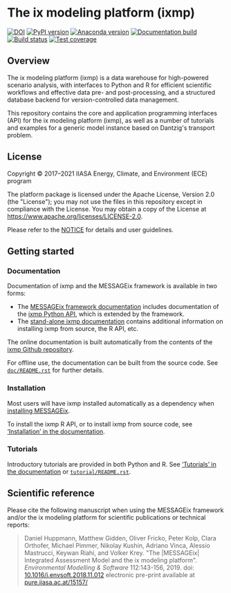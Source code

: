 # The ix modeling platform (ixmp)

[![DOI](https://zenodo.org/badge/DOI/10.5281/zenodo.4005665.svg)](https://doi.org/10.5281/zenodo.4005665)
[![PyPI version](https://img.shields.io/pypi/v/ixmp.svg)](https://pypi.python.org/pypi/ixmp/)
[![Anaconda version](https://img.shields.io/conda/vn/conda-forge/ixmp)](https://anaconda.org/conda-forge/ixmp)
[![Documentation build](https://readthedocs.com/projects/iiasa-energy-program-ixmp/badge/?version=master)](https://docs.messageix.org/projects/ixmp/en/master/)
[![Build status](https://github.com/iiasa/ixmp/workflows/pytest/badge.svg)](https://github.com/iiasa/ixmp/actions?query=workflow:pytest)
[![Test coverage](https://codecov.io/gh/iiasa/ixmp/branch/master/graph/badge.svg)](https://codecov.io/gh/iiasa/ixmp)

## Overview

The ix modeling platform (ixmp) is a data warehouse for high-powered scenario
analysis, with interfaces to Python and R for efficient scientific workflows and
effective data pre- and post-processing, and a structured database backend for
version-controlled data management.

This repository contains the core and application programming interfaces (API)
for the ix modeling platform (ixmp), as well as a number of tutorials and
examples for a generic model instance based on Dantzig's transport problem.


## License

Copyright © 2017–2021 IIASA Energy, Climate, and Environment (ECE) program

The platform package is licensed under the Apache License, Version 2.0 (the
"License"); you may not use the files in this repository except in compliance
with the License. You may obtain a copy of the License at
<https://www.apache.org/licenses/LICENSE-2.0>.

Please refer to the [NOTICE](NOTICE.rst) for details and user guidelines.


## Getting started

### Documentation

Documentation of ixmp and the MESSAGEix framework is available in two forms:

- The [MESSAGEix framework documentation](https://docs.messageix.org/)
  includes documentation of the
  [ixmp Python API](https://docs.messageix.org/en/stable/api.html), which
  is extended by the framework.
- The [stand-alone ixmp
  documentation](https://docs.messageix.org/projects/ixmp/) contains
  additional information on installing ixmp from source, the R API, etc.

The online documentation is built automatically from the contents of the
[ixmp Github repository](https://github.com/iiasa/ixmp).

For offline use, the documentation can be built from the source code.
See [`doc/README.rst`](doc/README.rst) for further details.


### Installation

Most users will have ixmp installed automatically as a dependency when
[installing MESSAGEix](https://docs.messageix.org/en/stable/getting_started.html).

To install the ixmp R API, or to install ixmp from source code, see
[‘Installation’ in the documentation](https://docs.messageix.org/projects/ixmp/en/stable/install.html).


### Tutorials

Introductory tutorials are provided in both Python and R.
See [‘Tutorials’ in the documentation](https://docs.messageix.org/projects/ixmp/en/stable/tutorials.html) or [`tutorial/README.rst`](tutorial/README.rst).


## Scientific reference

Please cite the following manuscript when using the MESSAGEix framework and/or
the ix modeling platform for scientific publications or technical reports:

> Daniel Huppmann, Matthew Gidden, Oliver Fricko, Peter Kolp, Clara Orthofer,
  Michael Pimmer, Nikolay Kushin, Adriano Vinca, Alessio Mastrucci,
  Keywan Riahi, and Volker Krey.
  "The |MESSAGEix| Integrated Assessment Model and the ix modeling platform".
  *Environmental Modelling & Software* 112:143-156, 2019.
  doi: [10.1016/j.envsoft.2018.11.012](https://doi.org/10.1016/j.envsoft.2018.11.012)
  electronic pre-print available at
  [pure.iiasa.ac.at/15157/](https://pure.iiasa.ac.at/15157/)
